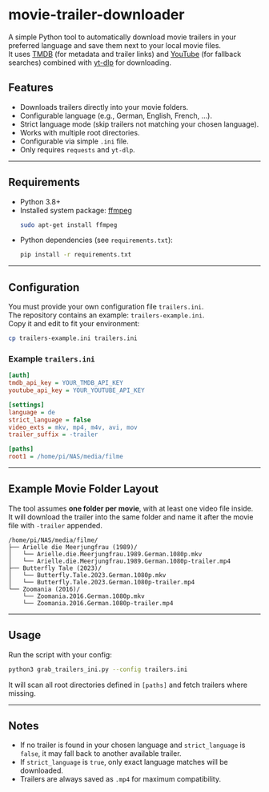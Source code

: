 # movie-trailer-downloader

A simple Python tool to automatically download movie trailers in your preferred language and save them next to your local movie files.  
It uses [TMDB](https://www.themoviedb.org/) (for metadata and trailer links) and [YouTube](https://www.youtube.com/) (for fallback searches) combined with [yt-dlp](https://github.com/yt-dlp/yt-dlp) for downloading.  

## Features
- Downloads trailers directly into your movie folders.
- Configurable language (e.g., German, English, French, …).
- Strict language mode (skip trailers not matching your chosen language).
- Works with multiple root directories.
- Configurable via simple `.ini` file.  
- Only requires `requests` and `yt-dlp`.

---

## Requirements
- Python 3.8+
- Installed system package: [ffmpeg](https://ffmpeg.org/)  
  ```bash
  sudo apt-get install ffmpeg
  ```
- Python dependencies (see `requirements.txt`):  
  ```bash
  pip install -r requirements.txt
  ```

---

## Configuration

You must provide your own configuration file `trailers.ini`.  
The repository contains an example: `trailers-example.ini`.  
Copy it and edit to fit your environment:

```bash
cp trailers-example.ini trailers.ini
```

### Example `trailers.ini`

```ini
[auth]
tmdb_api_key = YOUR_TMDB_API_KEY
youtube_api_key = YOUR_YOUTUBE_API_KEY

[settings]
language = de
strict_language = false
video_exts = mkv, mp4, m4v, avi, mov
trailer_suffix = -trailer

[paths]
root1 = /home/pi/NAS/media/filme
```

---

## Example Movie Folder Layout

The tool assumes **one folder per movie**, with at least one video file inside.  
It will download the trailer into the same folder and name it after the movie file with `-trailer` appended.

```
/home/pi/NAS/media/filme/
├── Arielle die Meerjungfrau (1989)/
│   └── Arielle.die.Meerjungfrau.1989.German.1080p.mkv
│   └── Arielle.die.Meerjungfrau.1989.German.1080p-trailer.mp4
├── Butterfly Tale (2023)/
│   └── Butterfly.Tale.2023.German.1080p.mkv
│   └── Butterfly.Tale.2023.German.1080p-trailer.mp4
└── Zoomania (2016)/
    └── Zoomania.2016.German.1080p.mkv
    └── Zoomania.2016.German.1080p-trailer.mp4
```

---

## Usage

Run the script with your config:

```bash
python3 grab_trailers_ini.py --config trailers.ini
```

It will scan all root directories defined in `[paths]` and fetch trailers where missing.

---

## Notes
- If no trailer is found in your chosen language and `strict_language` is `false`, it may fall back to another available trailer.  
- If `strict_language` is `true`, only exact language matches will be downloaded.  
- Trailers are always saved as `.mp4` for maximum compatibility.
